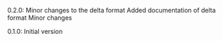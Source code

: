 0.2.0:
	Minor changes to the delta format
	Added documentation of delta format
	Minor changes

0.1.0:
	Initial version
